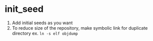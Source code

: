 # init_seed


1. Add initial seeds as you want
2. To reduce size of the repository, make symbolic link for duplicate directory
ex. `ln -s elf objdump`
